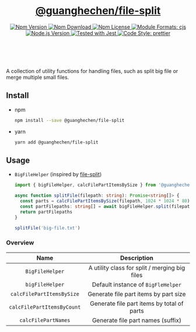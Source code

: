 <header>
  <h1 align="center">
    <a href="https://github.com/guanghechen/sora/tree/@guanghechen/file-split@1.0.1/packages/file-split#readme">@guanghechen/file-split</a>
  </h1>
  <div align="center">
    <a href="https://www.npmjs.com/package/@guanghechen/file-split">
      <img
        alt="Npm Version"
        src="https://img.shields.io/npm/v/@guanghechen/file-split.svg"
      />
    </a>
    <a href="https://www.npmjs.com/package/@guanghechen/file-split">
      <img
        alt="Npm Download"
        src="https://img.shields.io/npm/dm/@guanghechen/file-split.svg"
      />
    </a>
    <a href="https://www.npmjs.com/package/@guanghechen/file-split">
      <img
        alt="Npm License"
        src="https://img.shields.io/npm/l/@guanghechen/file-split.svg"
      />
    </a>
    <a href="#install">
      <img
        alt="Module Formats: cjs"
        src="https://img.shields.io/badge/module_formats-cjs-green.svg"
      />
    </a>
    <a href="https://github.com/nodejs/node">
      <img
        alt="Node.js Version"
        src="https://img.shields.io/node/v/@guanghechen/file-split"
      />
    </a>
    <a href="https://github.com/facebook/jest">
      <img
        alt="Tested with Jest"
        src="https://img.shields.io/badge/tested_with-jest-9c465e.svg"
      />
    </a>
    <a href="https://github.com/prettier/prettier">
      <img
        alt="Code Style: prettier"
        src="https://img.shields.io/badge/code_style-prettier-ff69b4.svg?style=flat-square"
      />
    </a>
  </div>
</header>
<br/>

A collection of utility functions for handling files, such as split big file or merge multiple small
files.

## Install

- npm

  ```bash
  npm install --save @guanghechen/file-split
  ```

- yarn

  ```bash
  yarn add @guanghechen/file-split
  ```

## Usage

- `BigFileHelper` (inspired by [file-split][])

  ```typescript
  import { bigFileHelper, calcFilePartItemsBySize } from '@guanghechen/file-split'

  async function splitFile(filepath: string): Promise<string[]> {
    const parts = calcFilePartItemsBySize(filepath, 1024 * 1024 * 80) // 80MB per chunk
    const partFilepaths: string[] = await bigFileHelper.split(filepath, parts)
    return partFilepaths
  }

  splitFile('big-file.txt')
  ```

### Overview

|            Name            |                  Description                  |
| :------------------------: | :-------------------------------------------: |
|      `BigFileHelper`       | A utility class for split / merging big files |
|      `bigFileHelper`       |      Default instance of `BigFleHelper`       |
| `calcFilePartItemsBySize`  |     Generate file part items by part size     |
| `calcFilePartItemsByCount` |  Generate file part items by total of parts   |
|    `calcFilePartNames`     |       Generate file part names (suffix)       |

[homepage]:
  https://github.com/guanghechen/sora/tree/@guanghechen/file-split@1.0.1/packages/file-split#readme
[file-split]: https://github.com/tomvlk/node-file-split
